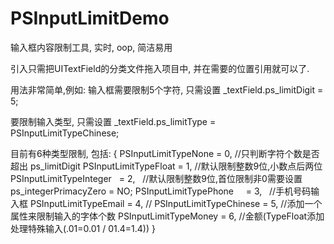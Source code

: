 # PSInputLimitDemo
输入框内容限制工具, 实时, oop, 简洁易用

引入只需把UITextField的分类文件拖入项目中, 并在需要的位置引用就可以了.

用法非常简单,例如: 
输入框需要限制5个字符, 只需设置 
_textField.ps_limitDigit = 5; 

要限制输入类型, 只需设置
_textField.ps_limitType = PSInputLimitTypeChinese;

目前有6种类型限制, 包括:
{
PSInputLimitTypeNone       = 0,    //只判断字符个数是否超出 ps_limitDigit
PSInputLimitTypeFloat      = 1,    //默认限制整数9位,小数点后两位
PSInputLimitTypeInteger    = 2,    //默认限制整数9位,首位限制非0需要设置 ps_integerPrimacyZero = NO;
PSInputLimitTypePhone      = 3,    //手机号码输入框
PSInputLimitTypeEmail      = 4,    //
PSInputLimitTypeChinese    = 5,    //添加一个属性来限制输入的字体个数
PSInputLimitTypeMoney      = 6,    //金额(TypeFloat添加处理特殊输入(.01=0.01 / 01.4=1.4))
}

